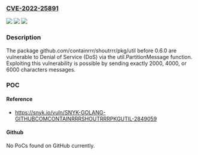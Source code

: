 ### [CVE-2022-25891](https://cve.mitre.org/cgi-bin/cvename.cgi?name=CVE-2022-25891)
![](https://img.shields.io/static/v1?label=Product&message=github.com%2Fcontainrrr%2Fshoutrrr%2Fpkg%2Futil&color=blue)
![](https://img.shields.io/static/v1?label=Version&message=n%2Fa&color=blue)
![](https://img.shields.io/static/v1?label=Vulnerability&message=Denial%20of%20Service%20(DoS)&color=brighgreen)

### Description

The package github.com/containrrr/shoutrrr/pkg/util before 0.6.0 are vulnerable to Denial of Service (DoS) via the util.PartitionMessage function. Exploiting this vulnerability is possible by sending exactly 2000, 4000, or 6000 characters messages.

### POC

#### Reference
- https://snyk.io/vuln/SNYK-GOLANG-GITHUBCOMCONTAINRRRSHOUTRRRPKGUTIL-2849059

#### Github
No PoCs found on GitHub currently.

